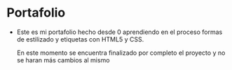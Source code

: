 <h1>Portafolio</h1>

- Este es mi portafolio hecho desde 0 aprendiendo en el proceso formas de estilizado y etiquetas con HTML5 y CSS.

  En este momento se encuentra finalizado por completo el proyecto y no se haran más cambios al mismo
